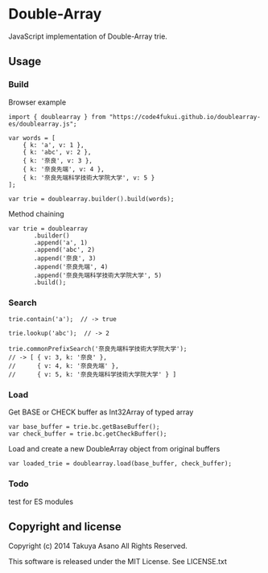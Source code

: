 Double-Array
============

JavaScript implementation of Double-Array trie.


Usage
-----


### Build


Browser example

    import { doublearray } from "https://code4fukui.github.io/doublearray-es/doublearray.js";

    var words = [
        { k: 'a', v: 1 },
        { k: 'abc', v: 2 },
        { k: '奈良', v: 3 },
        { k: '奈良先端', v: 4 },
        { k: '奈良先端科学技術大学院大学', v: 5 }
    ];

    var trie = doublearray.builder().build(words);


Method chaining

    var trie = doublearray
           .builder()
           .append('a', 1)
           .append('abc', 2)
           .append('奈良', 3)
           .append('奈良先端', 4)
           .append('奈良先端科学技術大学院大学', 5)
           .build();


### Search

    trie.contain('a');  // -> true

    trie.lookup('abc');  // -> 2

    trie.commonPrefixSearch('奈良先端科学技術大学院大学');
    // -> [ { v: 3, k: '奈良' },
    //      { v: 4, k: '奈良先端' },
    //      { v: 5, k: '奈良先端科学技術大学院大学' } ]


### Load

Get BASE or CHECK buffer as Int32Array of typed array

    var base_buffer = trie.bc.getBaseBuffer();
    var check_buffer = trie.bc.getCheckBuffer();

Load and create a new DoubleArray object from original buffers

    var loaded_trie = doublearray.load(base_buffer, check_buffer);

### Todo

test for ES modules

Copyright and license
---------------------

Copyright (c) 2014 Takuya Asano All Rights Reserved.

This software is released under the MIT License.
See LICENSE.txt
